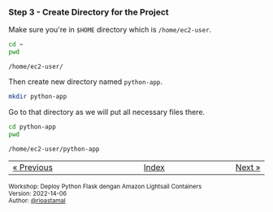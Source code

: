 
### <a name="step-3"></a>Step 3 - Create Directory for the Project

Make sure you're in `$HOME` directory which is `/home/ec2-user`.

```sh
cd ~
pwd 
```

```
/home/ec2-user/
```

Then create new directory named `python-app`.

```sh
mkdir python-app
```

Go to that directory as we will put all necessary files there.

```sh
cd python-app
pwd
```

```
/home/ec2-user/python-app
```


<table border="0" style="width: 100%; display: table;"><tr><td><a href="STEP-2.md">&laquo; Previous</td><td align="center"><a href="README.md">Index</a></td><td align="right"><a href="STEP-4.md">Next &raquo;</a></td></tr></table>

<sup>Workshop: Deploy Python Flask dengan Amazon Lightsail Containers  
Version: 2022-14-06  
Author: [@rioastamal](https://github.com/rioastamal)</sup>
